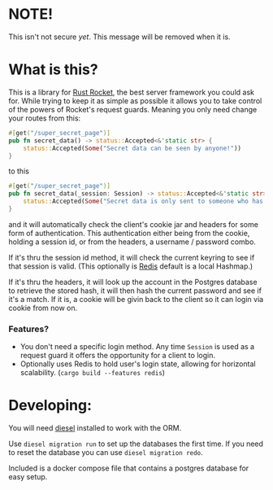 # NOTE!
This isn't not secure *yet*. This message will be removed when it is.

# What is this?
This is a library for [Rust Rocket](https://rocket.rs), the best server framework you could ask for. While trying to keep it as simple as possible it allows you to take control of the powers of Rocket's request guards. Meaning you only need change your routes from this:
```rust
#[get("/super_secret_page")]
pub fn secret_data() -> status::Accepted<&'static str> {
    status::Accepted(Some("Secret data can be seen by anyone!"))
}
```
to this
```rust
#[get("/super_secret_page")]
pub fn secret_data(_session: Session) -> status::Accepted<&'static str> {
    status::Accepted(Some("Secret data is only sent to someone who has a valid account!"))
}
```
and it will automatically check the client's cookie jar and headers for some form of authentication. This authentication either being from the cookie, holding a session id, or from the headers, a username / password combo.

If it's thru the session id method, it will check the current keyring to see if that session is valid. (This optionally is [Redis](https://redis.io/) default is a local Hashmap.)

If it's thru the headers, it will look up the account in the Postgres database to retrieve the stored hash, it will then hash the current password and see if it's a match. If it is, a cookie will be givin back to the client so it can login via cookie from now on.

### Features?
* You don't need a specific login method. Any time `Session` is used as a request guard it offers the opportunity for a client to login.
* Optionally uses Redis to hold user's login state, allowing for horizontal scalability. (`cargo build --features redis`)

# Developing:
You will need [diesel](https://diesel.rs/) installed to work with the ORM.

Use `diesel migration run` to set up the databases the first time. If you need to reset the database you can use `diesel migration redo`.

Included is a docker compose file that contains a postgres database for easy setup.
